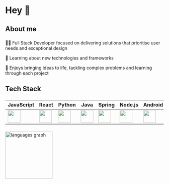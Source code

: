 <h1 align="left">Hey 👋</h1>


###

<h2 align="left">About me</h2>

###

<p align="left">👨‍💻 Full Stack Developer focused on delivering solutions that prioritise user needs and exceptional design<br><p><p/>🎨 Learning about new technologies and frameworks<br><p><p/>💭 Enjoys bringing ideas to life, tackling complex problems and learning through each project</p>

###

<h2 align="left">Tech Stack</h2>

###

| JavaScript | React | Python | Java | Spring | Node.js | Android | Figma | Canva |
|------------|-------|--------|------|--------|---------|---------|-------|-------|
| <img src="https://cdn.jsdelivr.net/gh/devicons/devicon/icons/javascript/javascript-original.svg" height="40"/> | <img src="https://cdn.jsdelivr.net/gh/devicons/devicon/icons/react/react-original.svg" height="40"/> | <img src="https://cdn.jsdelivr.net/gh/devicons/devicon/icons/python/python-original.svg" height="40"/> | <img src="https://cdn.jsdelivr.net/gh/devicons/devicon/icons/java/java-original.svg" height="40"/> | <img src="https://cdn.jsdelivr.net/gh/devicons/devicon/icons/spring/spring-original.svg" height="40"/> | <img src="https://cdn.jsdelivr.net/gh/devicons/devicon/icons/nodejs/nodejs-original.svg" height="40"/> | <img src="https://cdn.jsdelivr.net/gh/devicons/devicon/icons/android/android-original.svg" height="40"/> | <img src="https://cdn.jsdelivr.net/gh/devicons/devicon/icons/figma/figma-original.svg" height="40"/> | <img src="https://cdn.jsdelivr.net/gh/devicons/devicon/icons/canva/canva-original.svg" height="40"/> |


###

<div align="left-centre">
  <img src="https://github-readme-stats.vercel.app/api/top-langs?username=meghd9&locale=en&hide_title=false&layout=compact&card_width=320&langs_count=5&theme=default&hide_border=false&order=2" height="150" alt="languages graph"  />
</div>

###
